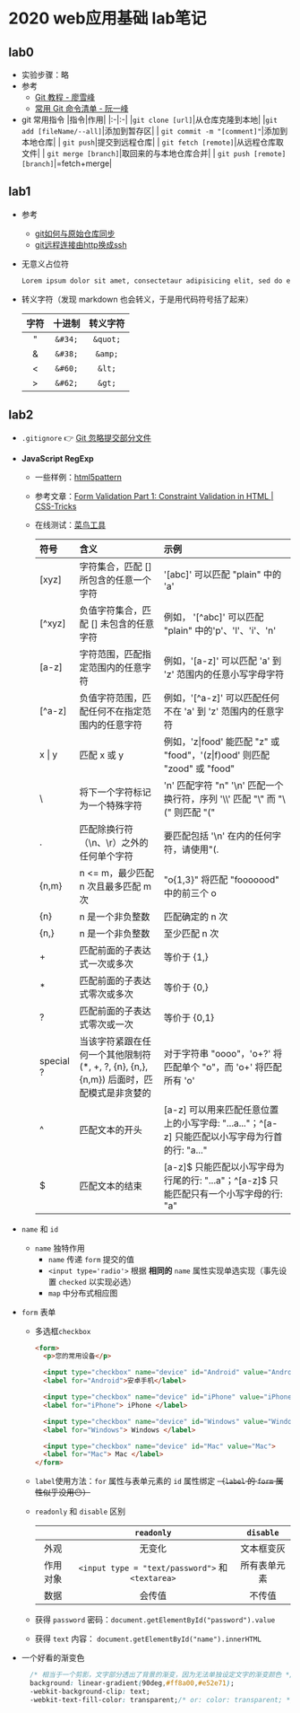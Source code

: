# 2020 web应用基础 lab笔记

## lab0

* 实验步骤：略
* 参考
  * [Git 教程 - 廖雪峰](https://www.liaoxuefeng.com/wiki/896043488029600)
  * [常用 Git 命令清单 - 阮一峰](http://www.ruanyifeng.com/blog/2015/12/git-cheat-sheet.html)
* git 常用指令
  |指令|作用|
  |:-|:-|
  |`git clone [url]`|从仓库克隆到本地|
  |`git add [fileName/--all]`|添加到暂存区|
  | `git commit -m "[comment]"`|添加到本地仓库|
  | `git push`|提交到远程仓库|
  | `git fetch [remote]`|从远程仓库取文件|
  | `git merge [branch]`|取回来的与本地仓库合并|
  | `git push [remote] [branch]`|=fetch+merge|

## lab1

* 参考
  * [git如何与原始仓库同步](https://blog.csdn.net/libing403/article/details/51729744)
  * [git远程连接由http换成ssh](https://blog.csdn.net/u013983033/article/details/89393567)

* 无意义占位符

  ```markdown
  Lorem ipsum dolor sit amet, consectetaur adipisicing elit, sed do eiusmod tempor incididunt ut labore et dolore magna aliqua. Ut enim ad minim veniam, quis nostrud exercitation ullamco laboris nisi ut aliquip ex ea commodo consequat. Duis aute irure dolor in reprehenderit in voluptate velit esse cillum dolore eu fugiat nulla pariatur. Excepteur sint occaecat cupidatat non proident, sunt in culpa qui officia deserunt mollit anim id est laborum Et harumd und lookum like Greek to me, dereud facilis est er expedit distinct. Nam liber te conscient to factor tum poen legum odioque civiuda. Et tam neque pecun modut est neque nonor et imper ned libidig met, consectetur adipiscing elit, sed ut labore et dolore magna aliquam.
  ```

* 转义字符（发现 markdown 也会转义，于是用代码符号括了起来）

  |字符|十进制|转义字符|
  |:-:|:-:|:-:|
  |"|`&#34;`|`&quot;`|
  |&|`&#38;`|`&amp;`|
  |<|`&#60;`|`&lt;`|
  |>|`&#62;`|`&gt;`|

## lab2

* `.gitignore` 👉 [Git 忽略提交部分文件](https://www.jianshu.com/p/74bd0ceb6182)

* **JavaScript RegExp**

  * 一些样例：[html5pattern](http://html5pattern.com/)

  * 参考文章：[Form Validation Part 1: Constraint Validation in HTML | CSS-Tricks](https://css-tricks.com/form-validation-part-1-constraint-validation-html/)
  
  * 在线测试：[菜鸟工具](https://c.runoob.com/front-end/854)

    |符号|含义|示例|
    |:-|:-|:-|
    | [xyz] |字符集合，匹配 [] 所包含的任意一个字符|'[abc]' 可以匹配 "plain" 中的 'a'|
    | [^xyz] |负值字符集合，匹配 [] 未包含的任意字符|例如， '[^abc]' 可以匹配 "plain" 中的'p'、'l'、'i'、'n'|
    | [a-z] |字符范围，匹配指定范围内的任意字符|例如，'[a-z]' 可以匹配 'a' 到 'z' 范围内的任意小写字母字符|
    | [^a-z] |负值字符范围，匹配任何不在指定范围内的任意字符|例如，'[^a-z]' 可以匹配任何不在 'a' 到 'z' 范围内的任意字符|
    | x \| y |匹配 x 或 y|例如，'z\|food' 能匹配 "z" 或 "food"，'(z\|f)ood' 则匹配 "zood" 或 "food"|
    | \ |将下一个字符标记为一个特殊字符|'n' 匹配字符 "n" '\n' 匹配一个换行符，序列 '\\\\' 匹配 "\\" 而 "\\(" 则匹配 "("|
    | . |匹配除换行符（\n、\r）之外的任何单个字符|要匹配包括 '\n' 在内的任何字符，请使用"(.|\n)"的模式|
    | {n,m} |n <= m，最少匹配 n 次且最多匹配 m 次|"o{1,3}" 将匹配 "fooooood" 中的前三个 o|
    | {n} |n 是一个非负整数|匹配确定的 n 次|
    | {n,} | n 是一个非负整数|至少匹配 n 次|
    | + |匹配前面的子表达式一次或多次|等价于 {1,}|
    | * |匹配前面的子表达式零次或多次|等价于 {0,}|
    | ? |匹配前面的子表达式零次或一次|等价于 {0,1}|
    | special ? |当该字符紧跟在任何一个其他限制符 (*, +, ?, {n}, {n,}, {n,m}) 后面时，匹配模式是非贪婪的|对于字符串 "oooo"，'o+?' 将匹配单个 "o"，而 'o+' 将匹配所有 'o'|
    | ^ |匹配文本的开头|[a-z] 可以用来匹配任意位置上的小写字母: "...a..."；^[a-z] 只能匹配以小写字母为行首的行: "a..." |
    | $ |匹配文本的结束|[a-z]$ 只能匹配以小写字母为行尾的行: "...a"；^[a-z]$ 只能匹配只有一个小写字母的行: "a"|

* `name` 和 `id`
  * `name` 独特作用
    * `name` 传递 `form` 提交的值
    * `<input type='radio'>` 根据 **相同的**  `name` 属性实现单选实现（事先设置 `checked` 以实现必选）
    * `map` 中分布式相应图

* `form` 表单

  * 多选框`checkbox`

    ```html
    <form>
      <p>您的常用设备</p>

      <input type="checkbox" name="device" id="Android" value="Android">
      <label for="Android">安卓手机</label>

      <input type="checkbox" name="device" id="iPhone" value="iPhone">
      <label for="iPhone"> iPhone </label>

      <input type="checkbox" name="device" id="Windows" value="Windows">
      <label for="Windows"> Windows </label>

      <input type="checkbox" name="device" id="Mac" value="Mac">
      <label for="Mac"> Mac </label>
    </form>
    ```

  * `label`使用方法：`for` 属性与表单元素的 `id` 属性绑定 ~~（`label` 的 `form` 属性似乎没用😶）~~

  * `readonly` 和 `disable` 区别

    | | `readonly` | `disable` |
    |:-:|:-:|:-:|
    |外观|无变化| 文本框变灰|
    |作用对象|`<input type = "text/password">` 和 `<textarea>` | 所有表单元素|
    |数据|会传值|不传值|

  * 获得 `password` 密码：`document.getElementById("password").value`

  * 获得 `text` 内容： `document.getElementById("name").innerHTML`

* 一个好看的渐变色

  ```css
    /* 相当于一个剪影，文字部分透出了背景的渐变，因为无法单独设定文字的渐变颜色 */
    background: linear-gradient(90deg,#ff8a00,#e52e71);
    -webkit-background-clip: text;
    -webkit-text-fill-color: transparent;/* or: color: transparent; */
  ```
